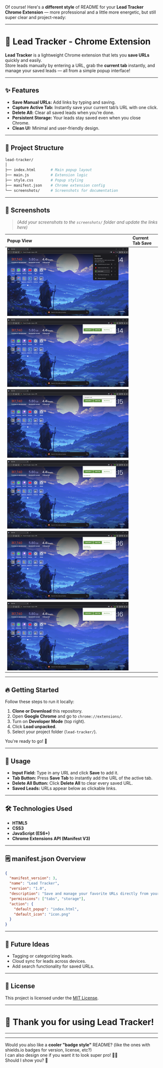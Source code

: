 


Of course! Here's a **different style** of README for your **Lead Tracker Chrome Extension** — more professional and a little more energetic, but still super clear and project-ready:

---

# 🚀 Lead Tracker - Chrome Extension

**Lead Tracker** is a lightweight Chrome extension that lets you **save URLs** quickly and easily.  
Store leads manually by entering a URL, grab the **current tab** instantly, and manage your saved leads — all from a simple popup interface!

---

## ✨ Features

- **Save Manual URLs:** Add links by typing and saving.
- **Capture Active Tab:** Instantly save your current tab’s URL with one click.
- **Delete All:** Clear all saved leads when you’re done.
- **Persistent Storage:** Your leads stay saved even when you close Chrome.
- **Clean UI:** Minimal and user-friendly design.

---

## 📂 Project Structure

```bash
lead-tracker/
│
├── index.html       # Main popup layout
├── main.js          # Extension logic
├── style.css        # Popup styling
├── manifest.json    # Chrome extension config
└── screenshots/     # Screenshots for documentation
```

---

## 📸 Screenshots

> *(Add your screenshots to the `screenshots/` folder and update the links here)*

| Popup View | Current Tab Save |
|:-----------|:-----------------|
| ![Popup Screenshot](https://github.com/ravikishore23/Crome-extension-leads-track-projecter-/blob/main/assets/Screenshot%20(1).png) 
| ![Popup Screenshot](https://github.com/ravikishore23/Crome-extension-leads-track-projecter-/blob/main/assets/Screenshot%20(2).png) 
| ![Popup Screenshot](https://github.com/ravikishore23/Crome-extension-leads-track-projecter-/blob/main/assets/Screenshot%20(3).png) 
| ![Popup Screenshot](https://github.com/ravikishore23/Crome-extension-leads-track-projecter-/blob/main/assets/Screenshot%20(4).png) 
| ![Popup Screenshot](https://github.com/ravikishore23/Crome-extension-leads-track-projecter-/blob/main/assets/Screenshot%20(5).png) 
| ![Popup Screenshot](https://github.com/ravikishore23/Crome-extension-leads-track-projecter-/blob/main/assets/Screenshot%20(6).png) 

---

## 🔥 Getting Started

Follow these steps to run it locally:

1. **Clone or Download** this repository.
2. Open **Google Chrome** and go to `chrome://extensions/`.
3. Turn on **Developer Mode** (top right).
4. Click **Load unpacked**.
5. Select your project folder (`lead-tracker/`).

You're ready to go! 🎉

---

## 🧩 Usage

- **Input Field:** Type in any URL and click **Save** to add it.
- **Tab Button:** Press **Save Tab** to instantly add the URL of the active tab.
- **Delete All Button:** Click **Delete All** to clear every saved URL.
- **Saved Leads:** URLs appear below as clickable links.

---

## 🛠️ Technologies Used

- **HTML5**
- **CSS3**
- **JavaScript (ES6+)**
- **Chrome Extensions API (Manifest V3)**

---

## 🗒️ manifest.json Overview

```json
{
  "manifest_version": 3,
  "name": "Lead Tracker",
  "version": "1.0",
  "description": "Save and manage your favorite URLs directly from your browser.",
  "permissions": ["tabs", "storage"],
  "action": {
    "default_popup": "index.html",
    "default_icon": "icon.png"
  }
}
```

---

## 🎯 Future Ideas

- Tagging or categorizing leads.
- Cloud sync for leads across devices.
- Add search functionality for saved URLs.

---

## 📄 License

This project is licensed under the [MIT License](LICENSE).

---

# 🎉 Thank you for using Lead Tracker!

---

---
  
Would you also like a **cooler "badge style"** README? (like the ones with shields.io badges for version, license, etc?)  
I can also design one if you want it to look super pro! 🚀🎨  
Should I show you? 🎯
